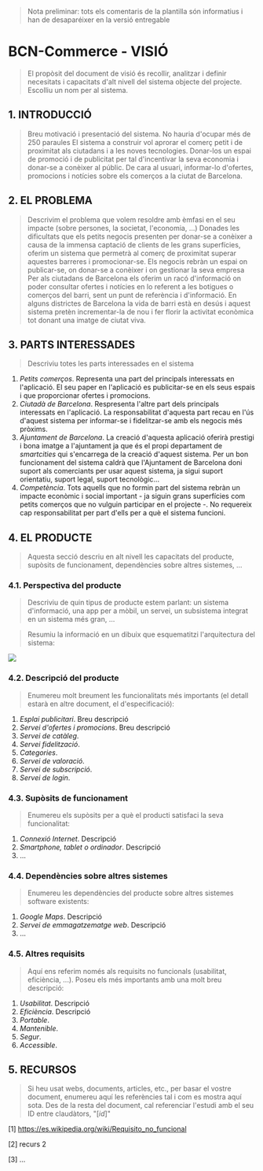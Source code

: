> Nota preliminar: tots els comentaris de la plantilla són informatius i han de desaparéixer en la versió entregable

# BCN-Commerce - VISIÓ #


> El propòsit del document de visió és recollir, analitzar i definir necesitats i capacitats d'alt nivell del sistema objecte del projecte. Escolliu un nom per al sistema.


## 1. INTRODUCCIÓ ##

> Breu motivació i presentació del sistema. No hauria d'ocupar més de 250 paraules
El sistema a construir vol aprorar el comerç petit i de proximitat als ciutadans i a les noves tecnologies. Donar-los un espai de promoció i de publicitat per tal d'incentivar la seva economia i donar-se a conèixer al públic.
De cara al usuari, informar-lo d'ofertes, promocions i notícies sobre els comerços a la ciutat de Barcelona.


## 2. EL PROBLEMA ##

> Descrivim el problema que volem resoldre amb èmfasi en el seu impacte (sobre persones, la societat, l'economia, ...)
Donades les dificultats que els petits negocis presenten per donar-se a conèixer a causa de la immensa captació de clients de les grans superfícies, oferim un sistema que permetrà al comerç de proximitat superar aquestes barreres i promocionar-se.
Els negocis rebràn un espai on publicar-se, on donar-se a conèixer i on gestionar la seva empresa
Per als ciutadans de Barcelona els oferim un racó d'informació on poder consultar ofertes i notícies en lo referent a les botigues o comerços del barri, sent un punt de referència i d'informació.
En alguns districtes de Barcelona la vida de barri està en desús i aquest sistema pretèn incrementar-la de nou i fer florir la activitat econòmica tot donant una imatge de ciutat viva.

## 3. PARTS INTERESSADES ##

> Descriviu totes les parts interessades en el sistema

1. *Petits comerços*. 
Representa una part del principals interessats en l'aplicació. 
El seu paper en l'aplicació es publicitar-se en els seus espais i que proporcionar ofertes i promocions.
2. *Ciutadà de Barcelona*. 
Respresenta l'altre part dels principals interessats en l'aplicació.
La responsabilitat d'aquesta part recau en l'ús d'aquest sistema per informar-se i fidelitzar-se amb els negocis més pròxims.
3. *Ajuntament de Barcelona*. 
La creació d'aquesta aplicació oferirà prestigi i bona imatge a l'ajuntament ja que és el propi departament de *smartcities* qui s'encarrega de la creació d'aquest sistema.
Per un bon funcionament del sistema caldrà que l'Ajuntament de Barcelona doni suport als comerciants per usar aquest sistema, ja sigui suport orientatiu, suport legal, suport tecnològic...
4. *Competència*.
Tots aquells que no formin part del sistema rebràn un impacte econòmic i social important - ja siguin grans superfícies com petits comerços que no vulguin participar en el projecte -.
No requereix cap responsabilitat per part d'ells per a què el sistema funcioni.

## 4. EL PRODUCTE ##

> Aquesta secció descriu en alt nivell les capacitats del producte, supòsits de funcionament, dependències sobre altres sistemes, ...

### 4.1. Perspectiva del producte ###
> Descriviu de quin tipus de producte estem parlant: un sistema d'informació, una app per a mòbil, un servei, un subsistema integrat en un sistema més gran, ...
 
> Resumiu la informació en un dibuix que esquematitzi l'arquitectura del sistema:

![](http://www.dittoditto.com/img/screenshots/soft-arch.gif)

### 4.2. Descripció del producte ###
> Enumereu molt breument les funcionalitats més importants (el detall estarà en altre document, el d'especificació):

1. *Esplai publicitari*. Breu descripció 
2. *Servei d'ofertes i promocions*. Breu descripció 
3. *Servei de catàleg*.
4. *Servei fidelització*.
5. *Categories*.
6. *Servei de valoració*.
7. *Servei de subscripció*.
8. *Servei de login*.
 
### 4.3. Supòsits de funcionament ###
> Enumereu els supòsits per a què el producti satisfaci la seva funcionalitat:

1. *Connexió Internet*. Descripció 
2. *Smartphone, tablet o ordinador*. Descripció 
3. ...
 
### 4.4. Dependències sobre altres sistemes ###
> Enumereu les dependències del producte sobre altres sistemes software existents:

1. *Google Maps*. Descripció 
2. *Servei de emmagatzematge web*. Descripció 
3. ...
  
### 4.5. Altres requisits ###
> Aquí ens referim només als requisits no funcionals (usabilitat, eficiència, ...). Poseu els més importants amb una molt breu descripció:

1. *Usabilitat*. Descripció 
2. *Eficiència*. Descripció 
3. *Portable*.
4. *Mantenible*.
5. *Segur*.
6. *Accessible*.

## 5. RECURSOS ##

> Si heu usat webs, documents, articles, etc., per basar el vostre document, enumereu aquí les referències tal i com es mostra aquí sota. Des de la resta del document, cal referenciar l'estudi amb el seu ID entre claudàtors, "[*id*]"

[1] https://es.wikipedia.org/wiki/Requisito_no_funcional

[2] recurs 2

[3] ...

